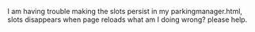 I am having trouble making the slots persist in my parkingmanager.html, slots disappears when page reloads
what am I doing wrong? please help.

